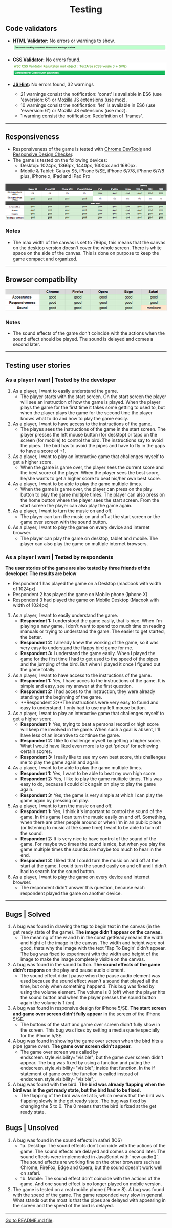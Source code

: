 <h1 align="center">Testing</h1>

## Code validators
- **[HTML Validator](https://validator.w3.org/):** No errors or warnings to show.
![HTML Validator](readme-testing/code-validators/gamescreen-validator.png)

- **[CSS Validator](https://jigsaw.w3.org/css-validator/):** No errors found.
![CSS Validator](readme-testing/code-validators/css-validator.png)

- **[JS Hint](https://jshint.com/):** No errors found, 32 warnings
    - 21 warnings consist the notification: 'const' is available in ES6 (use 'esversion: 6') or Mozilla JS extensions (use moz).
    - 10 warnings consist the notification: 'let' is available in ES6 (use 'esversion: 6') or Mozilla JS extensions (use moz).
    - 1 warning consist the notification: Redefinition of 'frames'.
---

## Responsiveness 
- Responsiveness of the game is tested with [Chrome DevTools](https://developers.google.com/web/tools/chrome-devtools) and [Responsive Design Checker](https://www.responsivedesignchecker.com/).
- The game is tested on the following devices: 
    - Desktop: 1024px, 1366px, 1440px, 1600px and 1680px. 
    - Mobile & Tablet: Galaxy S5, iPhone 5/SE, iPhone 6/7/8, iPhone 6/7/8 plus, iPhone x, iPad and  iPad Pro

![Responsiveness testing](readme-testing/responsiveness-testing.png)

### Notes
- The max width of the canvas is set to 786px, this means that the canvas on the desktop version doesn't cover the whole screen. There is white space on the side of the canvas. This is done on purpose to keep the game compact and organized. 

---
## Browser compatibility
![Browser compatibility](readme-testing/browser-compatibility.png)

### Notes 
- The sound effects of the game don't coincide with the actions when the sound effect should be played. The sound is delayed and comes a second later.
--- 

## Testing user stories 

### As a player I want | Tested by the developer 
1. As a player, I want to easily understand the game.
    -  The player starts with the start screen. On the start screen the player will see an instruction of how the game is played. When the player plays the game for the first time it takes some getting to used to, but when the player plays the game for the second time the player knows what to do and how to play the game easily.   
2. As a player, I want to have access to the instructions of the game.
    - The playes sees the instructions of the game in the start screen. The player presses the left mouse button (for desktop) or taps on the screen (for mobile) to control the bird. The instructions say to avoid the pipes. The bird has to avoid the pipes and have to fly in the gaps to have a score of +1.
3. As a player, I want to play an interactive game that challenges myself to get a higher score.
    - When the game is game over, the player sees the current score and the best score of the player. When the player sees the best score, he/she wants to get a higher score to beat his/her own best score. 
4. As a player, I want to be able to play the game multiple times.
    - When the game is game over, the player can press on the play button to play the game multiple times. The player can also press on the home button where the player sees the start screen. From the start screen the player can also play the game again. 
5. As a player, I want to turn the music on and off.
    - The player can turn the music on and off at the start screen or the game over screen with the sound button.   
6. As a player, I want to play the game on every device and internet browser.
    - The player can play the game on desktop, tablet and mobile. The player can also play the game on multiple internet browsers.

### As a player I want | Tested by respondents
**The user stories of the game are also tested by three friends of the developer. The results are below**
- Respondent 1 has played the game on a Desktop (macbook with width of 1024px)
- Respondent 2 has played the game on Mobile phone (Iphone X)
- Respondent 3 had played the game on Mobile Desktop (Macook with width of 1024px)

1. As a player, I want to easily understand the game.
    -  **Respondent 1:** I understood the game easily, that is nice. When I'm playing a new game, I don't want to spend too much time on reading manuals or trying to understand the game. The easier to get started, the better. 
    -  **Respondent 2:** I already knew the working of the game, so it was very easy to understand the flappy bird game for me.
    -  **Respondent 3:** I understand the game easily. When I played the game for the first time I had to get used to the speed of the pipes and the jumping of the bird. But when I played it once I figured out the game totally.
2. As a player, I want to have access to the instructions of the game.
    -  **Respondent 1:** Yes, I have acces to the instructions of the game. It is simple and easy, see my answer at the first question. 
    -  **Respondent 2:** I had acces to the instruction, they were already standing at the beginning of the game. 
    -  **Respondent 3:**The instructions were very easy to found and easy to understand. I only had to use my left mouse button.
3. As a player, I want to play an interactive game that challenges myself to get a higher score.
    -  **Respondent 1:** Yes, trying to beat a personal record or high score will keep me involved in the game. When such a goal is absent, I'll have less of an incentive to continue the game. 
    -  **Respondent 2:** I like to challenge myself by getting a higher score. What I would have liked even more is to get 'prices' for achieving certain scores.
    -  **Respondent 3:** I really like to see my own best score, this challenges me to play the game again and again. 
4. As a player, I want to be able to play the game multiple times.
    -  **Respondent 1:** Yes, I want to be able to beat my own high score.
    -  **Respondent 2:** Yes, I like to play the game multiple times. This was easy to do, because I could click again on play to play the game again.
    -  **Respondent 3:** Yes, the game is very simple at which I can play the game again by pressing on play.
5. As a player, I want to turn the music on and off.
    -  **Respondent 1:** Yes, I think it's important to control the sound of the game. In this game I can turn the music easily on and off. Something, when there are other people around or when I'm in an public place (or listening to music at the same time) I want to be able to turn off the sound. 
    -  **Respondent 2:** It is very nice to have control of the sound of the game. For maybe two times the sound is nice, but when you play the game multiple times the sounds are maybe too much to hear in the end. 
    -  **Respondent 3:** I liked that I could turn the music on and off at the start at the game. I could turn the sound easily on and off and I didn't had to search for the sound button.
6. As a player, I want to play the game on every device and internet browser.
    - The respondent didn't answer this question, because each respondent played the game on another device. 
---

## Bugs | Solved
1.  A bug was found in drawing the tap to begin text in the canvas (in the get ready state of the game). **The image didn't appear on the canvas.**
    - The meaning of the w and h in the const getReady means the width and hight of the image in the canvas. The width and height were not good, thats why the image with the text 'Tap To Begin' didn't appear. The bug was fixed to experiment with the width and height of the image to make the image completely visible on the canvas.
2. A bug was found in the sound button. **The sound effects of the game didn't respons** on the play and pause audio element.
    - The sound effect didn't pause when the pause audio element was used because the sound effect wasn't a sound that played all the time, but only when something happend. This bug was fixed by using the volume element. The volume is 0 (off) when the player hits the sound button and when the player presses the sound button again the volume is 1 (on).
3. A bug was found in responsive design for iPhone 5/SE. **The start screen and game over screen didn't fully appear** in the screen of the iPhone 5/SE.
    - The buttons of the start and game over screen didn't fully show in the screen. This bug was fixes by setting a media querie specially for the iPhone 5/SE.
4. A bug was found in showing the game over screen when the bird hits a pipe (game over). **The game over screen didn't appear.**
    - The game over screen was called by endscreen.style.visibility="visible"; but the game over screen didn't appear. The bug was fixed by using a function and puting the endscreen.style.visibility="visible"; inside that function. In the if statement of game over the function is called instead of endscreen.style.visibility="visible";.
5. A bug was found with the bird. **The bird was already flapping when the bird was in the get ready state, but the bird had to be fixed.**
    - The flapping of the bird was set at 5, which means that the bird was flapping slowly in the get ready state. The bug was fixed by changing the 5 to 0. The 0 means that the bird is fixed at the get ready state. 

## Bugs | Unsolved 
1. A bug was found in the sound effects in safari (IOS)
    - 1a. Desktop: The sound effects don't coincide with the actions of the game. The sound effects are delayed and comes a second later. The sound effects were implemented in JavaScript with 'new audio()'. The sound effects are working fine on the other browsers such as Chrome, FireFox, Edge and Opera, but the sound doesn't work well on safari. 
    - 1b. Mobile: The sound effect don't coincide with the actions of the game. And one sound effect is no longer played on mobile version. 
2. The game is tested on a real mobile phone (iPhone 8). A bug was found with the speed of the game. The game responded very slow in general. What stands out the most is that the pipes are delayed with appearing in the screen and the speed of the bird is delayed. 
---

[Go to README.md file](README.md).